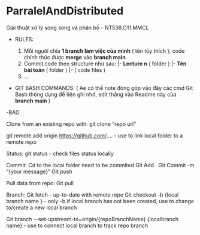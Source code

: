 # ParralelAndDistributed
Giải thuật xử lý song song và phân bố - NT538.O11.MMCL

* RULES:
  1) Mỗi người chia **1 branch làm việc của mình** ( tên tùy thích ), code chính thức được **merge** vào **branch main**. 
  2) Commit code theo structure như sau:
     |- **Lecture n** ( folder )
           |- **Tên bài toán** ( folder )
                  |- ( code files )
  3) ...
     
* GIT BASH COMMANDS:
  ( Ae có thể note đóng góp vào đây các cmd Git Bash thông dụng để tiện ghi nhớ, edit thẳng vào Readme này của **branch main** )


-BAO



Clone from an existing repo with:    git clone “repo url”

git remote add origin https://github.com/....	- use to link local folder to a remote repo

Status:
git status - check files status locally

Commit:
Cd to the local folder need to be commited
Git Add .
Git Commit -m “{your message}”
Git push

Pull data from repo:
Git pull


Branch:
Git fetch	- up-to-date with remote repo
Git checkout -b {local branch name }     -  only -b if local branch has not been created, use to change to/create a new local branch

Git branch --set-upstream-to=origin/{repoBranchName} {localbranch name}  - use to connect local branch to track repo branch

